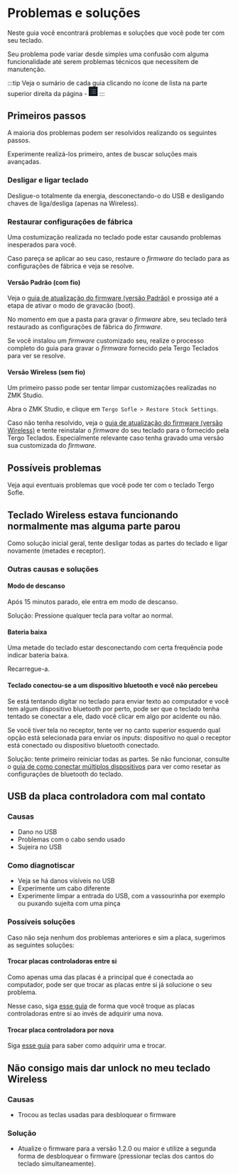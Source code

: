 # Problemas e soluções

Neste guia você encontrará problemas e soluções que você pode ter com seu teclado.

Seu problema pode variar desde simples uma confusão com alguma funcionalidade até serem problemas técnicos que necessitem de manutenção.

:::tip
Veja o sumário de cada guia clicando no ícone de lista na parte superior direita da página - <img src="/img/icone-sumario.png" alt="Exemplo" width="20" />
:::

## Primeiros passos

A maioria dos problemas podem ser resolvidos realizando os seguintes passos.

Experimente realizá-los primeiro, antes de buscar soluções mais avançadas.

### Desligar e ligar teclado

Desligue-o totalmente da energia, desconectando-o do USB e desligando chaves de liga/desliga (apenas na Wireless).

### Restaurar configurações de fábrica

Uma costumização realizada no teclado pode estar causando problemas inesperados para você.

Caso pareça se aplicar ao seu caso, restaure o _firmware_ do teclado para as configurações de fábrica e veja se resolve.

#### Versão Padrão (com fio)

Veja o [guia de atualização do firmware (versão Padrão)](../especifico_versao_padrao/COMO_ATUALIZAR_FIRMWARE.md) e prossiga até a etapa de ativar o modo de gravacão (boot).

No momento em que a pasta para gravar o _firmware_ abre, seu teclado terá restaurado as configurações de fábrica do _firmware_.

Se você instalou um _firmware_ customizado seu, realize o processo completo do guia para gravar o _firmware_ fornecido pela Tergo Teclados para ver se resolve.

#### Versão Wireless (sem fio)

Um primeiro passo pode ser tentar limpar customizações realizadas no ZMK Studio.

Abra o ZMK Studio, e clique em `Tergo Sofle > Restore Stock Settings`.

Caso não tenha resolvido, veja o [guia de atualização do firmware (versão Wireless)](../especifico_versao_wireless/COMO_ATUALIZAR_FIRMWARE.md) e tente reinstalar o _firmware_ do seu teclado para o fornecido pela Tergo Teclados. Especialmente relevante caso tenha gravado uma versão sua customizada do _firmware_.

## Possíveis problemas

Veja aqui eventuais problemas que você pode ter com o teclado Tergo Sofle.

## Teclado Wireless estava funcionando normalmente mas alguma parte parou

Como solução inicial geral, tente desligar todas as partes do teclado e ligar novamente (metades e receptor).

### Outras causas e soluções

#### Modo de descanso

Após 15 minutos parado, ele entra em modo de descanso.

Solução: Pressione qualquer tecla para voltar ao normal.

#### Bateria baixa

Uma metade do teclado estar desconectando com certa frequência pode indicar bateria baixa.

Recarregue-a.

#### Teclado conectou-se a um dispositivo bluetooth e você não percebeu

Se está tentando digitar no teclado para enviar texto ao computador e você tem algum dispositivo bluetooth por perto, pode ser que o teclado tenha tentado se conectar a ele, dado você clicar em algo por acidente ou não.

Se você tiver tela no receptor, tente ver no canto superior esquerdo qual opção está selecionada para enviar os inputs: dispositivo no qual o receptor está conectado ou dispositivo bluetooth conectado.

Solução: tente primeiro reiniciar todas as partes. Se não funcionar, consulte o [guia de como conectar múltiplos dispositivos](../especifico_versao_wireless/COMO_CONECTAR_MULTIPLOS_DISPOSITIVOS.md) para ver como resetar as configurações de bluetooth do teclado.

## USB da placa controladora com mal contato

### Causas

- Dano no USB
- Problemas com o cabo sendo usado
- Sujeira no USB

### Como diagnotiscar

- Veja se há danos visíveis no USB
- Experimente um cabo diferente
- Experimente limpar a entrada do USB, com a vassourinha por exemplo ou puxando sujeita com uma pinça

### Possíveis soluções

Caso não seja nenhum dos problemas anteriores e sim a placa, sugerimos as seguintes soluções:

#### Trocar placas controladoras entre si

Como apenas uma das placas é a principal que é conectada ao computador, pode ser que trocar as placas entre si já solucione o seu problema.

Nesse caso, siga [esse guia](./TROCAR_PLACA_CONTROLADORA.md) de forma que você troque as placas controladoras entre si ao invés de adquirir uma nova.

#### Trocar placa controladora por nova

Siga [esse guia](./TROCAR_PLACA_CONTROLADORA.md) para saber como adquirir uma e trocar.

## Não consigo mais dar unlock no meu teclado Wireless

### Causas

- Trocou as teclas usadas para desbloquear o firmware

### Solução

- Atualize o firmware para a versão 1.2.0 ou maior e utilize a segunda forma de desbloquear o firmware (pressionar teclas dos cantos do teclado simultaneamente).

